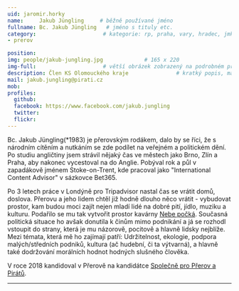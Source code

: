 ```yaml
---
uid: jaromir.horky
name:     Jakub Jüngling     # běžně používané jméno
fullname: Bc. Jakub Jüngling   # jméno s tituly etc.
category:                     # kategorie: rp, praha, vary, hradec, jmk, senat
- prerov

position: 
img: people/jakub-jungling.jpg             # 165 x 220
img-full:                     # větší obrázek zobrazený na podrobném profilu
description: Člen KS Olomouckého kraje               # kratký popis, max 160 znaků
mail: jakub.jungling@pirati.cz
mob: 
profiles:
  github:
  facebook: https://www.facebook.com/jakub.jungling  
  twitter:         
  flickr: 
---
```

Bc. Jakub Jüngling(*1983) je přerovským rodákem, dalo by se říci, že s národním cítěním a nutkáním se zde podílet na veřejném a politickém dění. Po studiu angličtiny jsem strávil nějaký čas ve městech jako Brno, Zlín a Praha, aby nakonec vycestoval na do Anglie. Pobýval rok a půl v zapadákově jménem Stoke-on-Trent, kde pracoval jako "International Content Advisor" v sázkovce Bet365.

Po 3 letech práce v Londýně pro Tripadvisor nastal čas se vrátit domů, doslova. Přerovu a jeho lidem chtěl již hodně dlouho něco vrátit - vybudovat prostor, kam budou moci zajít nejen mladí lidé na dobré pití, jídlo, muziku a kulturu. Podařilo se mu tak vytvořit prostor kavárny [Nebe počká](www.nebepocka.cz). Současná politická situace ho avšak donutila k činům mimo podnikání a já se rozhodl vstoupit do strany, která je mu názorově, pocitově a hlavně lidsky nejblíže. Mezi témata, která mě ho zajímají patří: Udržitelnost, ekologie, podpora malých/středních podniků, kultura (ač hudební, či ta výtvarná), a hlavně také dodržování morálních hodnot hodných slušného člověka.

V roce 2018 kandidoval v Přerově na kandidátce [Společně pro Přerov a Pirátů](https://www.facebook.com/spolecneproprerov/090).

---
